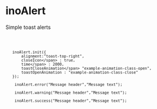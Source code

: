 # inoAlert
Simple toast alerts

<code>
   
       inoAlert.init({
           alignment:"toast-top-right",
           closeIcon</span> : true,
           time</span> : 2000,
           toastCloseAnimation</span> "example-animation-class-open",
           toastOpenAnimation : "example-animation-class-close"
       });

        inoAlert.error("Message header","Message text");

        inoAlert.warning("Message header","Message text");

        inoAlert.success("Message header","Message text");
 
</code>
